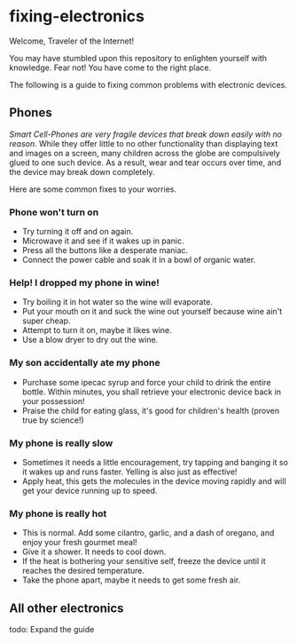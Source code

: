 # fixing-electronics

Welcome, Traveler of the Internet!

You may have stumbled upon this repository to enlighten yourself with knowledge. Fear not!
You have come to the right place.

The following is a guide to fixing common problems with electronic devices.

## Phones

*Smart Cell-Phones are very fragile devices that break down easily with no reason.*
While they offer little to no other functionality than displaying text and images on a
screen, many children across the globe are compulsively glued to one such device. As a
result, wear and tear occurs over time, and the device may break down completely.

Here are some common fixes to your worries.

### Phone won't turn on

- Try turning it off and on again.
- Microwave it and see if it wakes up in panic.
- Press all the buttons like a desperate maniac.
- Connect the power cable and soak it in a bowl of organic water.

### Help! I dropped my phone in wine!

- Try boiling it in hot water so the wine will evaporate.
- Put your mouth on it and suck the wine out yourself because wine ain't super cheap.
- Attempt to turn it on, maybe it likes wine.
- Use a blow dryer to dry out the wine.

### My son accidentally ate my phone

- Purchase some ipecac syrup and force your child to drink the entire bottle. 
  Within minutes, you shall retrieve your electronic device back in your possession!
- Praise the child for eating glass, it's good for children's health (proven true by 
  science!)
  
### My phone is really slow
- Sometimes it needs a little encouragement, try tapping and banging it so it wakes up 
  and runs faster. Yelling is also just as effective!
- Apply heat, this gets the molecules in the device moving rapidly and will get your 
  device running up to speed.
  
### My phone is really hot
- This is normal. Add some cilantro, garlic, and a dash of oregano, and enjoy your fresh 
  gourmet meal!
- Give it a shower. It needs to cool down.
- If the heat is bothering your sensitive self, freeze the device until it reaches the 
  desired temperature.
- Take the phone apart, maybe it needs to get some fresh air.
  
## All other electronics

todo: Expand the guide
